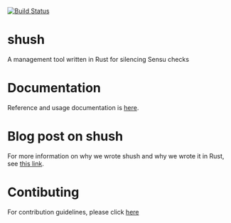 [![Build Status](https://travis-ci.org/threatstack/shush.svg?branch=master)](https://travis-ci.org/threatstack/shush)

# shush
A management tool written in Rust for silencing Sensu checks

# Documentation
Reference and usage documentation is [here](https://docs.rs/crate/shush/0.1.6).

# Blog post on shush
For more information on why we wrote shush and why we wrote it in Rust, see [this link](https://www.threatstack.com/blog/how-we-integrated-rust-into-threat-stacks-operations-workflow/).

# Contibuting
For contribution guidelines, please click [here](CONTRIBUTING.md)
